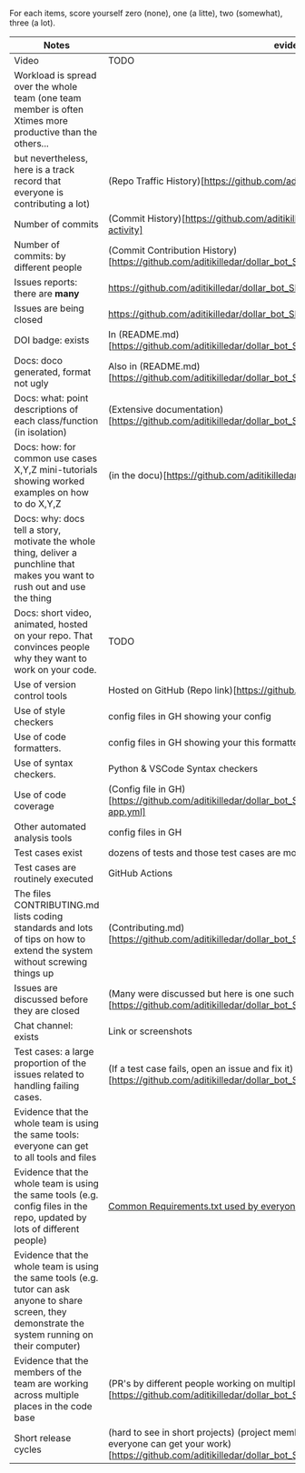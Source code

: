 For each items, score yourself zero (none), one (a litte), two (somewhat), three (a lot).

|Notes|evidence|Score|
|-----|---------|---|
|Video| TODO | 3 |
|Workload is spread over the whole team (one team member is often Xtimes more productive than the others... 
but nevertheless, here is a track record that everyone is contributing a lot)| (Repo Traffic History)[https://github.com/aditikilledar/dollar_bot_SE23/graphs/traffic] | 3 |
|Number of commits|(Commit History)[https://github.com/aditikilledar/dollar_bot_SE23/graphs/commit-activity]| 3 |
|Number of commits: by different people|(Commit Contribution History)[https://github.com/aditikilledar/dollar_bot_SE23/graphs/contributors] | 3 |
|Issues reports: there are **many**| https://github.com/aditikilledar/dollar_bot_SE23/issues?q=is%3Aissue | 3 |
|Issues are being closed| https://github.com/aditikilledar/dollar_bot_SE23/issues?q=is%3Aissue+is%3Aclosed | 3 |
|DOI badge: exists|In (README.md)[https://github.com/aditikilledar/dollar_bot_SE23/blob/main/README.md]| 3 |
|Docs: doco generated, format not ugly |Also in (README.md)[https://github.com/aditikilledar/dollar_bot_SE23/blob/main/README.md]| 3 |
|Docs: what: point descriptions of each class/function (in isolation) | (Extensive documentation)[https://github.com/aditikilledar/dollar_bot_SE23/tree/main/docs] | 3 | 
|Docs: how: for common use cases X,Y,Z mini-tutorials showing worked examples on how to do X,Y,Z| (in the docu)[https://github.com/aditikilledar/dollar_bot_SE23/tree/main/docs] | 3 |
|Docs: why: docs tell a story, motivate the whole thing, deliver a punchline that makes you want to rush out and use the thing|
|Docs: short video, animated, hosted on your repo. That convinces people why they want to work on your code.| TODO
|Use of version control tools| Hosted on GitHub (Repo link)[https://github.com/aditikilledar/dollar_bot_SE23/] | 3
|Use of style checkers |config files in GH showing your config|
|Use of code formatters. |config files in GH showing your this formatter's  config|
|Use of syntax checkers. | Python & VSCode Syntax checkers | 3 |
|Use of code coverage | (Config file in GH)[https://github.com/aditikilledar/dollar_bot_SE23/blob/main/.github/workflows/python-app.yml] | 3 |
|Other automated analysis tools|config files in GH| TODO
|Test cases exist| dozens of tests and those test cases are more than 30% of the code base| 3 |
|Test cases are routinely executed| GitHub Actions | 3 |
|The files CONTRIBUTING.md lists coding standards and lots of tips on how to extend the system without screwing things up| (Contributing.md)[https://github.com/aditikilledar/dollar_bot_SE23/blob/main/CONTRIBUTING.md] | 3 |
|Issues are discussed before they are closed | (Many were discussed but here is one such example)[https://github.com/aditikilledar/dollar_bot_SE23/issues/22] | 3 |
| Chat channel: exists| Link or screenshots | TODO
|Test cases: a large proportion of the issues related to handling failing cases. | (If a test case fails, open an issue and fix it)[https://github.com/aditikilledar/dollar_bot_SE23/issues/] | 3
|Evidence that the whole team is using the same tools: everyone can get to all tools and files|
|Evidence that the whole team is using the same tools (e.g. config files in the repo, updated by lots of different people)| [Common Requirements.txt used by everyone](https://github.com/aditikilledar/dollar_bot_SE23/blob/main/requirements.txt)
|Evidence that the whole team is using the same tools (e.g. tutor can ask anyone to share screen, they demonstrate the system running on their computer)|
|Evidence that the members of the team are working across multiple places in the code base| (PR's by different people working on multiple places in the code bae)[https://github.com/aditikilledar/dollar_bot_SE23/pulse] | 3 | 
|Short release cycles | (hard to see in short projects) (project members are committing often enough so that everyone can get your work)[https://github.com/aditikilledar/dollar_bot_SE23/releases] | 3
